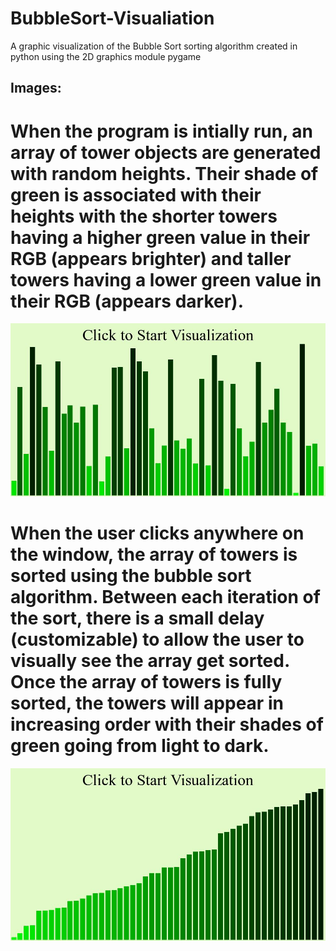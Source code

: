 # BubbleSort-Visualiation
A graphic visualization of the Bubble Sort sorting algorithm created in python using the 2D graphics module pygame

## Images:
# When the program is intially run, an array of tower objects are generated with random heights. Their shade of green is associated with their heights with the shorter towers having a higher green value in their RGB (appears brighter) and taller towers having a lower green value in their RGB (appears darker).

![GitHub Logo](/images/start.JPG)

# When the user clicks anywhere on the window, the array of towers is sorted using the bubble sort algorithm. Between each iteration of the sort, there is a small delay (customizable) to allow the user to visually see the array get sorted. Once the array of towers is fully sorted, the towers will appear in increasing order with their shades of green going from light to dark.

![GitHub Logo](/images/end.JPG)